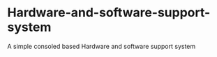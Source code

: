 # Hardware-and-software-support-system
A simple consoled based Hardware and software support system
